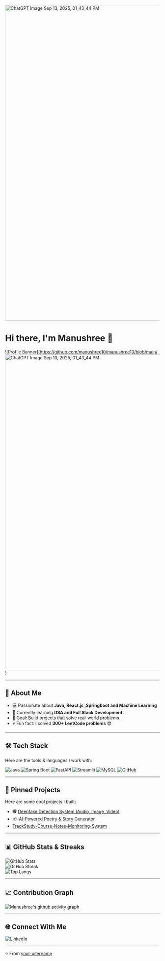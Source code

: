 <img width="1536" height="1024" alt="ChatGPT Image Sep 13, 2025, 01_43_44 PM" src="https://github.com/user-attachments/assets/4e52bad6-1819-49e7-a2a2-cae25feeb740" /><!-- 🎉 GitHub Profile README 🎉 -->

# Hi there, I'm Manushree 👋  

![Profile Banner](https://github.com/manushree10/manushree10/blob/main/<img width="1536" height="1024" alt="ChatGPT Image Sep 13, 2025, 01_43_44 PM" src="https://github.com/user-attachments/assets/60203879-cfa8-4b20-bebe-5635598a6290" />
) <!-- Optional: Upload banner image in repo -->

---

## 🚀 About Me
- 💻 Passionate about **Java, React.js ,Springboot and Machine Learning**  
- 🌱 Currently learning **DSA and Full Stack Development**  
- 🎯 Goal: Build projects that solve real-world problems  
- ⚡ Fun fact: I solved **300+ LeetCode problems** 😎  

---

## 🛠️ Tech Stack
Here are the tools & languages I work with:

![Java](https://img.shields.io/badge/Java-ED8B00?style=for-the-badge&logo=java&logoColor=white)
![Spring Boot](https://img.shields.io/badge/SpringBoot-6DB33F?style=for-the-badge&logo=springboot&logoColor=white)
![FastAPI](https://img.shields.io/badge/FastAPI-009688?style=for-the-badge&logo=fastapi&logoColor=white)
![Streamlit](https://img.shields.io/badge/Streamlit-FF4B4B?style=for-the-badge&logo=streamlit&logoColor=white)
![MySQL](https://img.shields.io/badge/MySQL-005C84?style=for-the-badge&logo=mysql&logoColor=white)
![GitHub](https://img.shields.io/badge/GitHub-100000?style=for-the-badge&logo=github&logoColor=white)

---

## 📌 Pinned Projects
Here are some cool projects I built:

 
- 🕵️ [Deepfake Detection System (Audio, Image, Video)](https://github.com/manushree10/Deepshield-Federated-AI-Against-Deepfakes)  
- ✍️ [AI-Powered Poetry & Story Generator](https://github.com/manushree10/poetry-Generator)
- [TrackStudy-Course-Notes-Monitoring-System](https://github.com/manushree10/TrackStudy-Course-Notes-Monitoring-System)


---

## 📊 GitHub Stats & Streaks
![GitHub Stats](https://github-readme-stats.vercel.app/api?username=your-username&show_icons=true&theme=radical)  
![GitHub Streak](https://github-readme-streak-stats.herokuapp.com/?user=your-username&theme=radical)  
![Top Langs](https://github-readme-stats.vercel.app/api/top-langs/?username=your-username&layout=compact&theme=radical)  

---

## 📈 Contribution Graph
[![Manushree's github activity graph](https://github-readme-activity-graph.vercel.app/graph?username=your-username&theme=react-dark)](https://github.com/ashutosh00710/github-readme-activity-graph)

---

## 🌐 Connect With Me
[![LinkedIn](https://img.shields.io/badge/LinkedIn-0A66C2?style=for-the-badge&logo=linkedin&logoColor=white)](https://www.linkedin.com/in/manushree-n-2470a825a/)  
  

---

⭐️ From [your-username](https://github.com/manushree10)  
